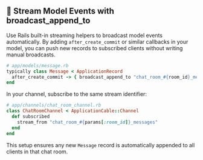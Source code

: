 ## 🚀 Stream Model Events with broadcast_append_to

Use Rails built-in streaming helpers to broadcast model events automatically. By adding `after_create_commit` or similar callbacks in your model, you can push new records to subscribed clients without writing manual broadcasts.

```ruby
# app/models/message.rb
typically class Message < ApplicationRecord
  after_create_commit -> { broadcast_append_to "chat_room_#{room_id}_messages" }
end
```

In your channel, subscribe to the same stream identifier:

```ruby
# app/channels/chat_room_channel.rb
class ChatRoomChannel < ApplicationCable::Channel
  def subscribed
    stream_from "chat_room_#{params[:room_id]}_messages"
  end
end
```

This setup ensures any new `Message` record is automatically appended to all clients in that chat room.